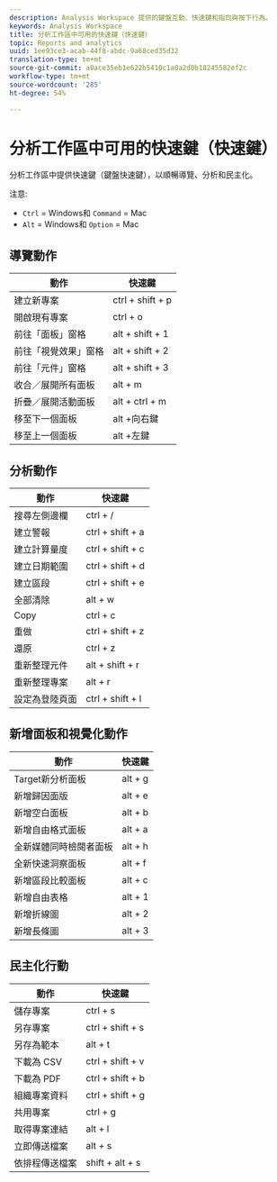 ```yaml
---
description: Analysis Workspace 提供的鍵盤互動、快速鍵和指向與按下行為。
keywords: Analysis Workspace
title: 分析工作區中可用的快速鍵（快速鍵）
topic: Reports and analytics
uuid: 1ee93ce3-acab-44f8-abdc-9a68ced35d32
translation-type: tm+mt
source-git-commit: a0ace35eb1e622b5410c1a0a2d0b18245582ef2c
workflow-type: tm+mt
source-wordcount: '285'
ht-degree: 54%

---
```



# 分析工作區中可用的快速鍵（快速鍵）

分析工作區中提供快速鍵（鍵盤快速鍵），以順暢導覽、分析和民主化。

注意:
* `Ctrl` = Windows和 `Command` = Mac
* `Alt` = Windows和 `Option` = Mac

## 導覽動作

| 動作 | 快速鍵 |
|---|---|
| 建立新專案 | ctrl + shift + p |
| 開啟現有專案 | ctrl + o |
| 前往「面板」窗格 | alt + shift + 1 |
| 前往「視覺效果」窗格 | alt + shift + 2 |
| 前往「元件」窗格 | alt + shift + 3 |
| 收合／展開所有面板 | alt + m |
| 折疊／展開活動面板 | alt + ctrl + m |
| 移至下一個面板 | alt +向右鍵 |
| 移至上一個面板 | alt +左鍵 |

## 分析動作

| 動作 | 快速鍵 |
|---|---|
| 搜尋左側邊欄 | ctrl + / |
| 建立警報 | ctrl + shift + a |
| 建立計算量度 | ctrl + shift + c |
| 建立日期範圍 | ctrl + shift + d |
| 建立區段 | ctrl + shift + e |
| 全部清除 | alt + w |
| Copy | ctrl + c |
| 重做 | ctrl + shift + z |
| 還原 | ctrl + z |
| 重新整理元件 | alt + shift + r |
| 重新整理專案 | alt + r |
| 設定為登陸頁面 | ctrl + shift + l |

## 新增面板和視覺化動作

| 動作 | 快速鍵 |
|---|---|
| Target新分析面板 | alt + g |
| 新增歸因面版 | alt + e |
| 新增空白面板 | alt + b |
| 新增自由格式面板 | alt + a |
| 全新媒體同時檢閱者面板 | alt + h |
| 全新快速洞察面板 | alt + f |
| 新增區段比較面板 | alt + c |
| 新增自由表格 | alt + 1 |
| 新增折線圖 | alt + 2 |
| 新增長條圖 | alt + 3 |

## 民主化行動

| 動作 | 快速鍵 |
|---|---|
| 儲存專案 | ctrl + s |
| 另存專案 | ctrl + shift + s |
| 另存為範本 | alt + t |
| 下載為 CSV | ctrl + shift + v |
| 下載為 PDF | ctrl + shift + b |
| 組織專案資料 | ctrl + shift + g |
| 共用專案 | ctrl + g |
| 取得專案連結 | alt + l |
| 立即傳送檔案 | alt + s |
| 依排程傳送檔案 | shift + alt + s |
